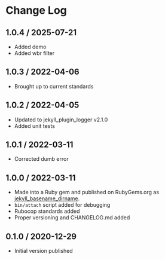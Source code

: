 # Change Log

## 1.0.4 / 2025-07-21

* Added demo
* Added wbr filter


## 1.0.3 / 2022-04-06

* Brought up to current standards


## 1.0.2 / 2022-04-05

* Updated to jekyll_plugin_logger v2.1.0
* Added unit tests


## 1.0.1 / 2022-03-11

* Corrected dumb error


## 1.0.0 / 2022-03-11

* Made into a Ruby gem and published on RubyGems.org as [jekyll_basename_dirname](https://rubygems.org/gems/jekyll_basename_dirname).
* `bin/attach` script added for debugging
* Rubocop standards added
* Proper versioning and CHANGELOG.md added


## 0.1.0 / 2020-12-29

* Initial version published

